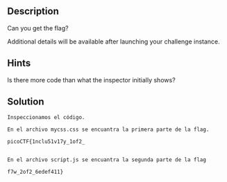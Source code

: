 
## Description
Can you get the flag?

Additional details will be available after launching your challenge instance.

## Hints
Is there more code than what the inspector initially shows?

## Solution

```
Inspeccionamos el código.

En el archivo mycss.css se encuantra la primera parte de la flag.

picoCTF{1nclu51v17y_1of2_


En el archivo script.js se encuantra la segunda parte de la flag

f7w_2of2_6edef411}


```

